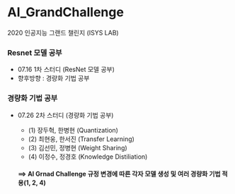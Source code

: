 # AI_GrandChallenge
2020 인공지능 그랜드 챌린지 (ISYS LAB)


### Resnet 모델 공부
- 07.16 1차 스터디 (ResNet 모델 공부)
- 향후방향 : 경량화 기법 공부

### 경량화 기법 공부
- 07.26 2차 스터디 (경량화 기법 공부)
  - (1) 장두혁, 한병현 (Quantization)
  - (2) 최현웅, 한서진 (Transfer Learning)
  - (3) 김선민, 정병현 (Weight Sharing)
  - (4) 이정수, 정경호 (Knowledge Distiliation)
  
  #### ==> AI Grnad Challenge 규정 변경에 따른 각자 모델 생성 및 여러 경량화 기법 적용(1, 2, 4)
